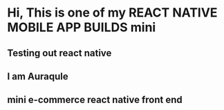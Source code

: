 # Hi, This is one of my REACT NATIVE MOBILE APP BUILDS mini

## Testing out react native

## I am Auraqule
## mini e-commerce react native front end
